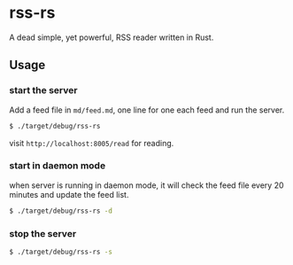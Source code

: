 # rss-rs

A dead simple, yet powerful, RSS reader written in Rust.

## Usage

### start the server

Add a feed file in `md/feed.md`, one line for one each feed and run the server.

```bash
$ ./target/debug/rss-rs
```
visit `http://localhost:8005/read` for reading.

### start in daemon mode
when server is running in daemon mode, it will check the feed file every 20 minutes and update the feed list.

```bash
$ ./target/debug/rss-rs -d
```

### stop the server

```bash
$ ./target/debug/rss-rs -s
```
